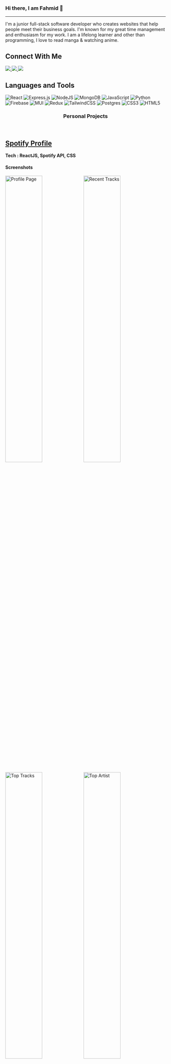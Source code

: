 ### Hi there, I am Fahmid 👋

---

I'm a junior full-stack software developer who creates websites that help people meet their business goals. I'm known for my great time management and enthusiasm for my work. I am a lifelong learner and other than programming, I love to read manga & watching anime.

<h2>Connect With Me</h2>



<a href="mailto:fahmidsakib97@gmail.com">
  <img src="https://img.shields.io/badge/Gmail-D14836?style=for-the-badge&logo=gmail&logoColor=white">
</a> 
<a href="https://linkedin.com/in/fahmidsakib">
  <img src="https://img.shields.io/badge/Linkedin-0A66C2?style=for-the-badge&logo=linkedin&logoColor=white">
</a> 

<a href="https://twitter.com/fahmidsakib">
  <img src="https://img.shields.io/badge/Twitter-1DA1F2?style=for-the-badge&logo=twitter&logoColor=white">
</a> 


## Languages and Tools

![React](https://img.shields.io/badge/react-%2320232a.svg?style=for-the-badge&logo=react&logoColor=%2361DAFB) 
![Express.js](https://img.shields.io/badge/express.js-%23404d59.svg?style=for-the-badge&logo=express&logoColor=%2361DAFB) 
![NodeJS](https://img.shields.io/badge/node.js-6DA55F?style=for-the-badge&logo=node.js&logoColor=white) 
![MongoDB](https://img.shields.io/badge/MongoDB-%234ea94b.svg?style=for-the-badge&logo=mongodb&logoColor=white) 
![JavaScript](https://img.shields.io/badge/javascript-%23323330.svg?style=for-the-badge&logo=javascript&logoColor=%23F7DF1E) 
![Python](https://img.shields.io/badge/python-3670A0?style=for-the-badge&logo=python&logoColor=ffdd54) 
![Firebase](https://img.shields.io/badge/firebase-%23039BE5.svg?style=for-the-badge&logo=firebase) 
![MUI](https://img.shields.io/badge/MUI-%230081CB.svg?style=for-the-badge&logo=material-ui&logoColor=white) 
![Redux](https://img.shields.io/badge/redux-%23593d88.svg?style=for-the-badge&logo=redux&logoColor=white) 
![TailwindCSS](https://img.shields.io/badge/tailwindcss-%2338B2AC.svg?style=for-the-badge&logo=tailwind-css&logoColor=white) 
![Postgres](https://img.shields.io/badge/postgres-%23316192.svg?style=for-the-badge&logo=postgresql&logoColor=white) 
![CSS3](https://img.shields.io/badge/css3-%231572B6.svg?style=for-the-badge&logo=css3&logoColor=white) 
![HTML5](https://img.shields.io/badge/html5-%23E34F26.svg?style=for-the-badge&logo=html5&logoColor=white) 


### <p align=center >Personal Projects</p>
<br/>

## <a href="https://spotify-profile-fahmid.vercel.app/">Spotify Profile</a>
**Tech : ReactJS, Spotify API, CSS**

#### Screenshots
<div style="dispaly: flex: justify-content: center">
<img src = "https://user-images.githubusercontent.com/70453428/193205274-ec4a7797-2cfc-4367-859a-107cc1f1a60d.png" alt = "Profile Page" width="48%"/> 
<img src = "https://user-images.githubusercontent.com/70453428/193205376-2c82520f-027e-4542-a548-0def0cb35b12.png" alt = "Recent Tracks" width= "48%"/> 
<img src = "https://user-images.githubusercontent.com/70453428/193210255-f3874ffc-e862-4eb4-a6da-474f1dffd4b3.png" alt = "Top Tracks" width= "48%"/>
<img src = "https://user-images.githubusercontent.com/70453428/193205560-60348396-fb08-45f9-8ef3-7eccbbb43a0e.png" alt = "Top Artist" width= "48%"/>
 </div>
 <br/>

 
 ## <a href="https://kahoot-fs.vercel.app/">Kahoot Clone</a>
**Tech : ReactJS, MongoDB, MUI, Socket**
#### About: 
This is a front-end app with customized backend written using the Express framework and NodeJS. Kahoot Clone is a quiz playing app aimed at making the interactions between students and teachers fun. It allows teachers to create quizess and host them in real time with their class where any number of students can participate. 

#### Screenshots
<div style="dispaly: flex: justify-content: center">
<img src = "https://user-images.githubusercontent.com/70453428/193206213-28edc846-8e9d-4374-aa1d-c444583dc592.png" alt = "Login Page" width="48%"/> 
<img src = "https://user-images.githubusercontent.com/70453428/193206312-b999d935-49ec-4ef8-86e7-f3813218dbdb.png" alt = "Home" width= "48%"/> 
<img src = "https://user-images.githubusercontent.com/70453428/193206650-c63d79e3-4232-4412-8dfa-553c3827d133.png" alt = "Edit Quiz" width= "48%"/>
<img src = "https://user-images.githubusercontent.com/70453428/193207082-ba695725-144e-4dd9-af0a-54823242356b.png" alt = "Playing" width= "48%"/>
 </div>
 <br/>



 ## <a href="https://tictactoe-frs.netlify.app/">Live Multiplayer TicTacToe</a>
**Tech : ReactJS, Socket**

#### Screenshots
<div style="dispaly: flex: justify-content: center">
<img src = "https://user-images.githubusercontent.com/70453428/193208253-f66eff3f-0a9a-4f19-82d6-7106b74e7481.png" alt = "Home Page" width="48%"/> 
<img src = "https://user-images.githubusercontent.com/70453428/193208445-fca5a5b7-dcf9-459e-acfe-82debea8f02e.png" alt = "Waiting" width= "48%"/> 
<img src = "https://user-images.githubusercontent.com/70453428/193208551-61738d81-5039-49a8-a58d-477ae39d4988.png" alt = "Playing" width= "48%"/>
<img src = "https://user-images.githubusercontent.com/70453428/193208749-2a2ac0f7-8ee9-4621-87c5-e44174f147ae.png" alt = "Winning" width= "48%"/>
 </div>
 <br/>


## Education
###  McLaren College
- **Program: Full Stack Online Course**
- **Period: June 2022 - September 2022 (3 Months)**
 
This was a full-time online course focused on web development using MERN stack.

[More detailed curriculum](https://mclarencollege.in/course-module/)


###  Brac University
- **Program: Bachelor of Science in Computer Science & Engineering**
- **Period:  May 2017 - September 2021**
 
 
 ---

## My Stats

![Visitor Badge](https://visitor-badge.laobi.icu/badge?page_id=fahmidsakib.fahmidsakib)

![Code Wars](https://www.codewars.com/users/fahmidsakib/badges/large)

![Top Langs](https://github-readme-stats.vercel.app/api/top-langs/?username=fahmidsakib&theme=nord&hide=TeX&layout=compact) 

![GitHub Streak](https://github-readme-streak-stats.herokuapp.com/?user=fahmidsakib&theme=nord&hide_border=false)  

![Github Stats](https://github-readme-stats.vercel.app/api?username=fahmidsakib&theme=nord&hide_border=false&include_all_commits=false&count_private=true)


